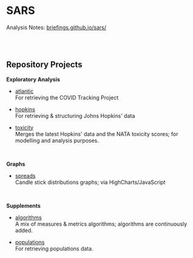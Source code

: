 # SARS

Analysis Notes: [briefings.github.io/sars/](https://briefings.github.io/sars/)

<br>
<br>

## Repository Projects

**Exploratory Analysis**

* [atlantic](./fundamentals/atlantic) <br/> For retrieving the COVID Tracking Project

* [hopkins](./fundamentals/hopkins) <br/> For retrieving & structuring Johns Hopkins' data

* [toxicity](./explorations/toxicity) <br/> Merges the latest Hopkins' data and the NATA toxicity scores; for modelling and analysis purposes.

<br>

**Graphs**

* [spreads](./graphs/spreads) <br/> Candle stick distributions graphs; via HighCharts/JavaScript

<br>

**Supplements**

* [algorithms](./fundamentals/algorithms) <br/> A mix of measures & metrics algorithms; algorithms are continuously added.

* [populations](./fundamentals/populations) <br/> For retrieving populations data.
